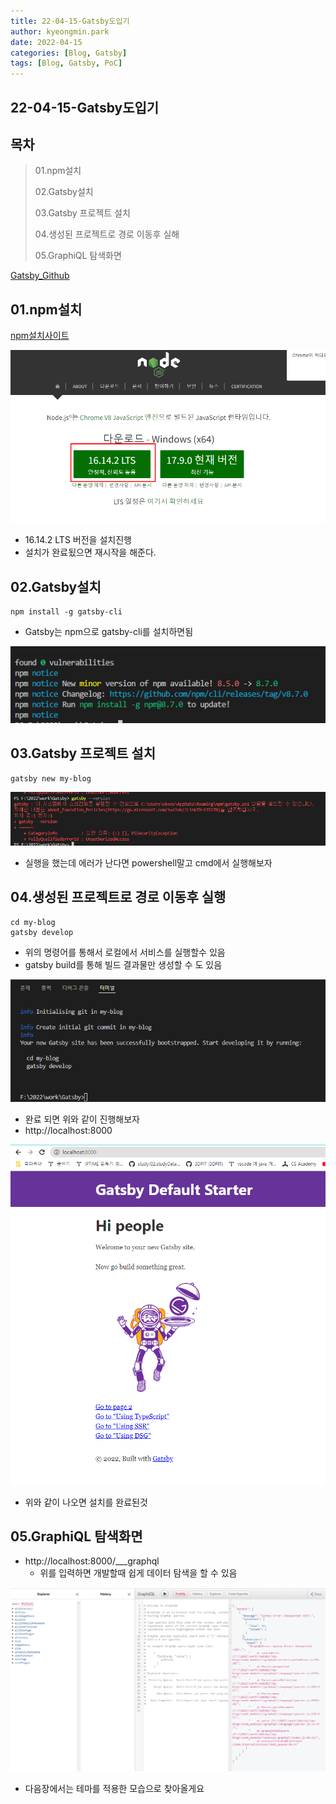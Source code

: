 ```yaml
---
title: 22-04-15-Gatsby도입기
author: kyeongmin.park
date: 2022-04-15
categories: [Blog, Gatsby]
tags: [Blog, Gatsby, PoC]
---
```


## 22-04-15-Gatsby도입기

## 목차

> 01.npm설치
>
> 02.Gatsby설치
>
> 03.Gatsby 프로젝트 설치
>
> 04.생성된 프로젝트로 경로 이동후 실해
>
> 05.GraphiQL 탐색화면

[Gatsby_Github](https://github.com/gatsbyjs/gatsby-starter-default)

## 01.npm설치

[npm설치사이트](https://nodejs.org/ko/)

![image-20220415105945907](../../assets/img/post/22-04-15-Gatsby도입기.assets/image-20220415105945907.png)

- 16.14.2 LTS 버전을 설치진행
- 설치가 완료됬으면 재시작을 해준다.

## 02.Gatsby설치

```react
npm install -g gatsby-cli
```

- Gatsby는 npm으로 gatsby-cli를 설치하면됨

![image-20220415110802570](../../assets/img/post/22-04-15-Gatsby도입기.assets/image-20220415110802570.png)

## 03.Gatsby 프로젝트 설치

```react
gatsby new my-blog
```

![image-20220415111528644](../../assets/img/post/22-04-15-Gatsby도입기.assets/image-20220415111528644.png)

- 실행을 했는데 에러가 난다면 powershell말고 cmd에서 실행해보자

## 04.생성된 프로젝트로 경로 이동후 실행

```react
cd my-blog
gatsby develop
```

- 위의 명령어를 통해서 로컬에서 서비스를 실행할수 있음
- gatsby build를 통해 빌드 결과물만 생성할 수 도 있음

![image-20220415112242401](../../assets/img/post/22-04-15-Gatsby도입기.assets/image-20220415112242401.png)

- 완료 되면 위와 같이 진행해보자
- http://localhost:8000

![image-20220415112921683](../../assets/img/post/22-04-15-Gatsby도입기.assets/image-20220415112921683.png)

- 위와 같이 나오면 설치를 완료된것

## 05.GraphiQL 탐색화면

- http://localhost:8000/___graphql
  - 위를 입력하면 개발할때 쉽게 데이터 탐색을 할 수 있음

![image-20220415113120135](../../assets/img/post/22-04-15-Gatsby도입기.assets/image-20220415113120135.png)

- 다음장에서는 테마를 적용한 모습으로 찾아올게요